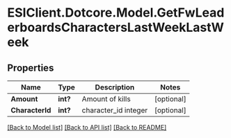 # ESIClient.Dotcore.Model.GetFwLeaderboardsCharactersLastWeekLastWeek
## Properties

Name | Type | Description | Notes
------------ | ------------- | ------------- | -------------
**Amount** | **int?** | Amount of kills | [optional] 
**CharacterId** | **int?** | character_id integer | [optional] 

[[Back to Model list]](../README.md#documentation-for-models) [[Back to API list]](../README.md#documentation-for-api-endpoints) [[Back to README]](../README.md)

